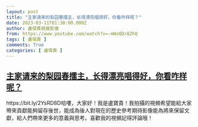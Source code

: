 ```yaml
---
layout: post
title: "主家请来的梨园春擂主，长得漂亮唱得好，你看咋样呢？"
date: 2023-03-11T01:30:00.000Z
author: 盧保貴視覺影像
from: https://www.youtube.com/watch?v=-mWoQDr8ZhQ
tags: [ 盧保貴 ]
comments: True
categories: [ 盧保貴 ]
---
```

<!--1678498200000-->
[主家请来的梨园春擂主，长得漂亮唱得好，你看咋样呢？](https://www.youtube.com/watch?v=-mWoQDr8ZhQ)
------

<div>
https://bit.ly/2YsRD8D哈嘍，大家好！我是盧寶貴！我拍攝的視頻希望能給大家帶來貢獻能夠留存後世，能成為後人對現在的歷史參考期待影像能為將來保留文獻，給人們帶來更多的意義與思考。喜歡我的視頻記得評論哦！
</div>
